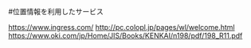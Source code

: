 #位置情報を利用したサービス

https://www.ingress.com/
http://pc.colopl.jp/pages/wl/welcome.html
https://www.oki.com/jp/Home/JIS/Books/KENKAI/n198/pdf/198_R11.pdf
